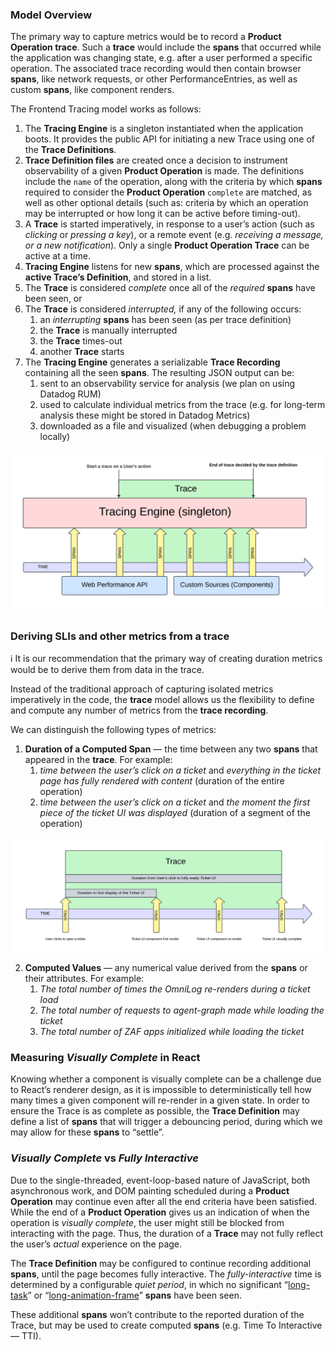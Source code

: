 ### Model Overview

The primary way to capture metrics would be to record a **Product Operation trace**. Such a **trace** would include the **spans** that occurred while the application was changing state, e.g. after a user performed a specific operation. The associated trace recording would then contain browser **spans**, like network requests, or other PerformanceEntries, as well as custom **spans**, like component renders.

The Frontend Tracing model works as follows:

1. The **Tracing Engine** is a singleton instantiated when the application boots. It provides the public API for initiating a new Trace using one of the **Trace Definitions**.
2. **Trace Definition files** are created once a decision to instrument observability of a given **Product Operation** is made. The definitions include the `name` of the operation, along with the criteria by which **spans** required to consider the **Product Operation** `complete` are matched, as well as other optional details (such as: criteria by which an operation may be interrupted or how long it can be active before timing-out).
3. A **Trace** is started imperatively, in response to a user’s action (such as _clicking_ or _pressing a key_), or a remote event (e.g. _receiving a message, or a new notification_).
   Only a single **Product Operation Trace** can be active at a time.
4. **Tracing Engine** listens for new **spans**, which are processed against the **active Trace’s Definition**, and stored in a list.
5. The **Trace** is considered _complete_ once all of the _required_ **spans** have been seen, or
6. The **Trace** is considered _interrupted,_ if any of the following occurs:
   1. an _interrupting_ **spans** has been seen (as per trace definition)
   2. the **Trace** is manually interrupted
   3. the **Trace** times-out
   4. another **Trace** starts
7. The **Tracing Engine** generates a serializable **Trace Recording** containing all the seen **spans**. The resulting JSON output can be:
   1. sent to an observability service for analysis (we plan on using Datadog RUM)
   2. used to calculate individual metrics from the trace (e.g. for long-term analysis these might be stored in Datadog Metrics)
   3. downloaded as a file and visualized (when debugging a problem locally)

![tracing-engine](./tracing-engine.png)

### Deriving SLIs and other metrics from a trace

ℹ️ It is our recommendation that the primary way of creating duration metrics would be to derive them from data in the trace.

Instead of the traditional approach of capturing isolated metrics imperatively in the code, the **trace** model allows us the flexibility to define and compute any number of metrics from the **trace recording**.

We can distinguish the following types of metrics:

1. **Duration of a Computed Span** — the time between any two **spans** that appeared in the **trace**. For example:
   1. _time between the user’s click on a ticket_ and _everything in the ticket page has fully rendered with content_ (duration of the entire operation)
   2. _time between the user’s click on a ticket_ and _the moment the first piece of the ticket UI was displayed_ (duration of a segment of the operation)

![trace](./trace.png)

2. **Computed Values** — any numerical value derived from the **spans** or their attributes. For example:
   1. _The total number of times the OmniLog re-renders during a ticket load_
   2. _The total number of requests to agent-graph made while loading the ticket_
   3. _The total number of ZAF apps initialized while loading the ticket_

### Measuring _Visually Complete_ in React

Knowing whether a component is visually complete can be a challenge due to React’s renderer design, as it is impossible to deterministically tell how many times a given component will re-render in a given state. In order to ensure the Trace is as complete as possible, the **Trace Definition** may define a list of **spans** that will trigger a debouncing period, during which we may allow for these **spans** to “settle”.

### _Visually Complete_ vs _Fully Interactive_

Due to the single-threaded, event-loop-based nature of JavaScript, both asynchronous work, and DOM painting scheduled during a **Product Operation** may continue even after all the end criteria have been satisfied.
While the end of a **Product Operation** gives us an indication of when the operation is _visually complete_, the user might still be blocked from interacting with the page. Thus, the duration of a **Trace** may not fully reflect the user’s _actual_ experience on the page.

The **Trace Definition** may be configured to continue recording additional **spans**, until the page becomes fully interactive. The _fully-interactive_ time is determined by a configurable _quiet period_, in which no significant “[long-task](https://developer.mozilla.org/en-US/docs/Glossary/Long_task)” or “[long-animation-frame](https://developer.mozilla.org/en-US/docs/Web/API/Performance_API/Long_animation_frame_timing)” **spans** have been seen.

These additional **spans** won’t contribute to the reported duration of the Trace, but may be used to create computed **spans** (e.g. Time To Interactive — TTI).
